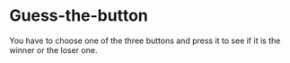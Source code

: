 # Guess-the-button
You have to choose one of the three buttons and press it to see if it is the winner or the loser one.
